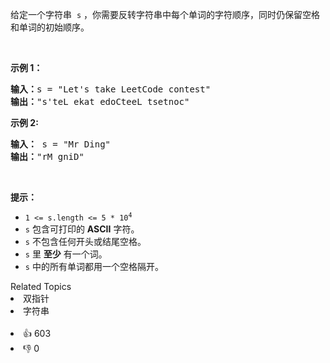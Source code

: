 <p>给定一个字符串
 <meta charset="UTF-8" />&nbsp;<code>s</code>&nbsp;，你需要反转字符串中每个单词的字符顺序，同时仍保留空格和单词的初始顺序。</p>

<p>&nbsp;</p>

<p><strong>示例 1：</strong></p>

<pre>
<strong>输入：</strong>s = "Let's take LeetCode contest"
<strong>输出：</strong>"s'teL ekat edoCteeL tsetnoc"
</pre>

<p><strong>示例 2:</strong></p>

<pre>
<strong>输入：</strong> s = "Mr Ding"
<strong>输出：</strong>"rM gniD"
</pre>

<p>&nbsp;</p>

<p><strong><strong><strong><strong>提示：</strong></strong></strong></strong></p>

<ul> 
 <li><code>1 &lt;= s.length &lt;= 5 * 10<sup>4</sup></code></li> 
 <li>
  <meta charset="UTF-8" /><code>s</code>&nbsp;包含可打印的 <strong>ASCII</strong> 字符。</li> 
 <li>
  <meta charset="UTF-8" /><code>s</code>&nbsp;不包含任何开头或结尾空格。</li> 
 <li>
  <meta charset="UTF-8" /><code>s</code>&nbsp;里 <strong>至少</strong> 有一个词。</li> 
 <li>
  <meta charset="UTF-8" /><code>s</code>&nbsp;中的所有单词都用一个空格隔开。</li> 
</ul>

<div><div>Related Topics</div><div><li>双指针</li><li>字符串</li></div></div><br><div><li>👍 603</li><li>👎 0</li></div>
